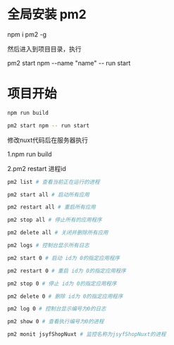 # 全局安装 pm2

npm i pm2 -g

然后进入到项目目录，执行

pm2 start npm --name "name" -- run start

# 项目开始

```sh
npm run build 

pm2 start npm -- run start
```

修改nuxt代码后在服务器执行

1.npm run build

2.pm2 restart 进程id

```sh
pm2 list # 查看当前正在运行的进程

pm2 start all # 启动所有应用

pm2 restart all # 重启所有应用

pm2 stop all # 停止所有的应用程序

pm2 delete all # 关闭并删除所有应用

pm2 logs # 控制台显示所有日志

pm2 start 0 # 启动 id为 0的指定应用程序

pm2 restart 0 # 重启 id为 0的指定应用程序

pm2 stop 0 # 停止 id为 0的指定应用程序

pm2 delete 0 # 删除 id为 0的指定应用程序

pm2 log 0 # 控制台显示编号为0的日志

pm2 show 0 # 查看执行编号为0的进程

pm2 monit jsyfShopNuxt # 监控名称为jsyfShopNuxt的进程
```



